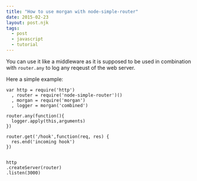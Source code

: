 ```yaml
---
title: "How to use morgan with node-simple-router"
date: 2015-02-23
layout: post.njk
tags:
  - post
  - javascript
  - tutorial
---
```


You can use it like a middleware as it is supposed to be used in combination with `router.any` to log any reqeust of the web server.

Here a simple example:

```
var http = require('http')
  , router = require('node-simple-router')()
  , morgan = require('morgan')
  , logger = morgan('combined')

router.any(function(){
  logger.apply(this,arguments)
})

router.get('/hook',function(req, res) {
  res.end('incoming hook')
})


http
.createServer(router)
.listen(3000)
```
